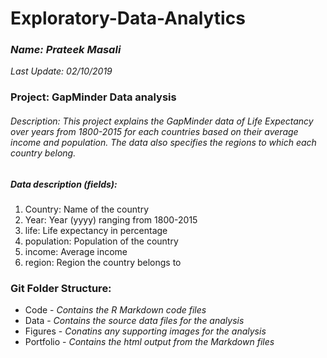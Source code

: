 # Exploratory-Data-Analytics
### *Name: Prateek Masali*
*Last Update: 02/10/2019*

### Project: GapMinder Data analysis
###### Description: This project explains the GapMinder data of Life Expectancy over years from 1800-2015 for each countries based on their average income and population. The data also specifies the regions to which each country belong.
##### Data description (fields):
1. Country: Name of the country
2. Year: Year (yyyy) ranging from 1800-2015
3. life: Life expectancy in percentage
4. population: Population of the country
5. income: Average income
6. region: Region the country belongs to
### Git Folder Structure:
- Code - *Contains the R Markdown code files*
- Data - *Contains the source data files for the analysis*
- Figures - *Conatins any supporting images for the analysis*
- Portfolio - *Contains the html output from the Markdown files*
